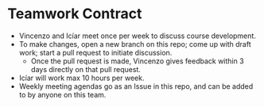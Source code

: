 # Teamwork Contract

- Vincenzo and Icíar meet once per week to discuss course development.
- To make changes, open a new branch on this repo; come up with draft work; start a pull request to initiate discussion.
    - Once the pull request is made, Vincenzo gives feedback within 3 days directly on that pull request.
- Icíar will work max 10 hours per week.
- Weekly meeting agendas go as an Issue in this repo, and can be added to by anyone on this team.
